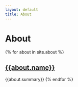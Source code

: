 ```yaml
---
layout: default
title: About
---
```

# About

{% for about in site.about %}
## [{{about.name}}]({{about.url}})
{{about.summary}}
{% endfor %}
